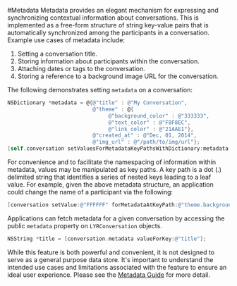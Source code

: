 #Metadata
Metadata provides an elegant mechanism for expressing and synchronizing contextual information about conversations. This is implemented as a free-form structure of string key-value pairs that is automatically synchronized among the participants in a conversation. Example use cases of metadata include:

1. Setting a conversation title.
2. Storing information about participants within the conversation.
3. Attaching dates or tags to the conversation.
4. Storing a reference to a background image URL for the conversation.

The following demonstrates setting `metadata` on a conversation:

```objective-c
NSDictionary *metadata = @{@"title" : @"My Conversation",
                           @"theme" : @{
                                @"background_color" : @"333333",
                                @"text_color" : @"F8F8EC",
                                @"link_color" : @"21AAE1"},
                           @"created_at" : @"Dec, 01, 2014",
                           @"img_url" : @"/path/to/img/url"};
[self.conversation setValuesForMetadataKeyPathsWithDictionary:metadata merge:YES];
```

For convenience and to facilitate the namespacing of information within metadata, values may be manipulated as key paths. A key path is a dot (.) delimited string that identifies a series of nested keys leading to a leaf value. For example, given the above metadata structure, an application could change the name of a participant via the following:

```objective-c
[conversation setValue:@"FFFFFF" forMetadataAtKeyPath:@"theme.background_color"];
```

Applications can fetch metadata for a given conversation by accessing the public `metadata` property on `LYRConversation` objects.

```objective-c
NSString *title = [conversation.metadata valueForKey:@"title"];
```

While this feature is both powerful and convenient, it is not designed to serve as a general purpose data store. It's important to understand the intended use cases and limitations associated with the feature to ensure an ideal user experience. Please see the [Metadata Guide](/docs/guides/ios#metadata) for more detail.
